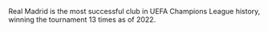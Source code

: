 Real Madrid is the most successful club in UEFA Champions League history, winning the tournament 13 times as of 2022.
